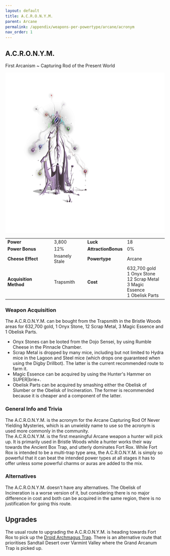 ```yaml
---
layout: default
title: A.C.R.O.N.Y.M.
parent: Arcane
permalink: /appendix/weapons-per-powertype/arcane/acronym
nav_order: 1
---
```

## A.C.R.O.N.Y.M.
First Arcanism ~ Capturing Rod of the Present World

<img src="/assets/images/acronym.png" alt="fancy stick of sparkly actions" width="600">

|||||
|---|---|---|---|
| __Power__ 	| 3,800 	| __Luck__ 	| 18 	|
| __Power Bonus__ 	| 12% 	|__AttractionBonus__ 	| 0% 	|
| __Cheese Effect__ 	| Insanely Stale 	| __Powertype__ 	| Arcane 	|
| __Acquisition Method__ 	| Trapsmith 	| __Cost__ 	| 632,700 gold <br> 1 Onyx Stone <br> 12 Scrap Metal <br> 3 Magic Essence <br> 1 Obelisk Parts 	|

### Weapon Acquisition
The A.C.R.O.N.Y.M. can be bought from the Trapsmith in the Bristle Woods areas for 632,700 gold, 1 Onyx Stone, 12 Scrap Metal, 3 Magic Essence and 1 Obelisk Parts.
- Onyx Stones can be looted from the Dojo Sensei, by using Rumble Cheese in the Pinnacle Chamber.
- Scrap Metal is dropped by many mice, including but not limited to Hydra mice in the Lagoon and Steel mice (which drops one guaranteed when using the Digby Drillbot). The latter is the current recommended route to farm it.
- Magic Essence can be acquired by using the Hunter's Hammer on SUPER|brie+.
- Obelisk Parts can be acquired by smashing either the Obelisk of Slumber or the Obelisk of Incineration. The former is recommended because it is cheaper and a component of the latter.

### General Info and Trivia
The A.C.R.O.N.Y.M. is the acronym for the Arcane Capturing Rod Of Never Yielding Mysteries, which is an unwieldy name to use so the acronym is used more commonly in the community.  
The A.C.R.O.N.Y.M. is the first meaningful Arcane weapon a hunter will pick up. It is primarily used in Bristle Woods while a hunter works their way towards the Ancient Box Trap, and utterly dominates Fort Rox. While Fort Rox is intended to be a multi-trap type area, the A.C.R.O.N.Y.M. is simply so powerful that it can beat the intended power types at all stages it has to offer unless some powerful charms or auras are added to the mix.


### Alternatives
The A.C.R.O.N.Y.M. doesn't have any alternatives. The Obelisk of Incineration is a worse version of it, but considering there is no major difference in cost and both can be acquired in the same region, there is no justification for going this route.

## Upgrades
The usual route to upgrading the A.C.R.O.N.Y.M. is heading towards Fort Rox to pick up the [Droid Archmagus Trap](/appendix/weapons-per-powertype/arcane/dat). There is an alternative route that prioritises Sandtail Desert over Varmint Valley where the Grand Arcanum Trap is picked up.
